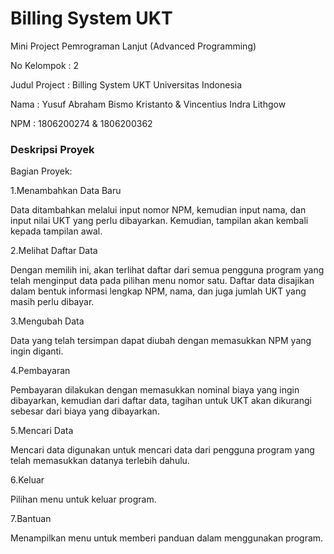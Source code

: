 # Billing System UKT
Mini Project Pemrograman Lanjut (Advanced Programming)

No Kelompok : 2 

Judul Project : Billing System UKT Universitas Indonesia 

Nama  : Yusuf Abraham Bismo Kristanto & Vincentius Indra Lithgow 

NPM   : 1806200274                    & 1806200362 

### Deskripsi Proyek
Bagian Proyek:

1.Menambahkan Data Baru

Data ditambahkan melalui input nomor NPM, kemudian input nama, dan input nilai UKT yang perlu dibayarkan. Kemudian, tampilan akan kembali kepada tampilan awal.

2.Melihat Daftar Data

Dengan memilih ini, akan terlihat daftar dari semua pengguna program yang telah menginput data pada pilihan menu nomor satu. Daftar data disajikan dalam bentuk informasi lengkap NPM, nama, dan juga jumlah UKT yang masih perlu dibayar.

3.Mengubah Data

Data yang telah tersimpan dapat diubah dengan memasukkan NPM yang ingin diganti.

4.Pembayaran

Pembayaran dilakukan dengan memasukkan nominal biaya yang ingin dibayarkan, kemudian dari daftar data, tagihan untuk UKT akan dikurangi sebesar dari biaya yang dibayarkan.

5.Mencari Data

Mencari data digunakan untuk mencari data dari pengguna program yang telah memasukkan datanya terlebih dahulu.

6.Keluar

Pilihan menu untuk keluar program.

7.Bantuan

Menampilkan menu untuk memberi panduan dalam menggunakan program.



